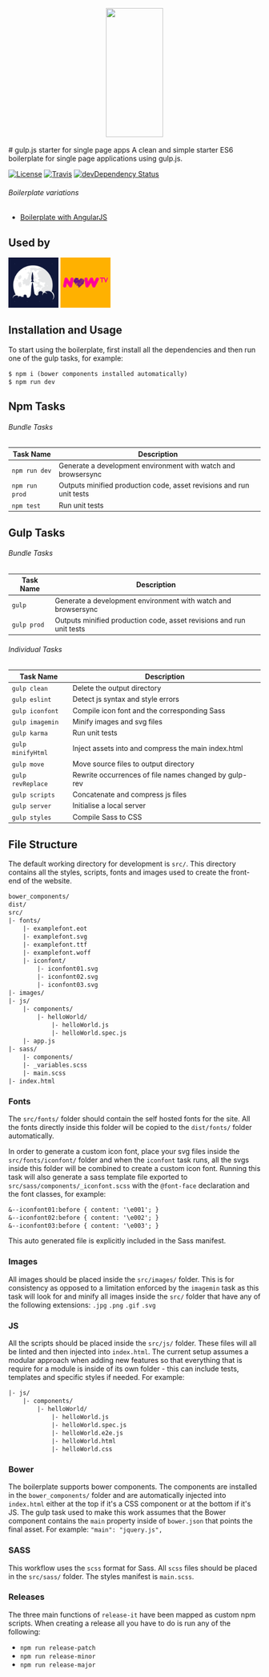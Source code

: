 <p align="center">
  <a href="http://gulpjs.com">
    <img height="257" width="114" src="https://raw.githubusercontent.com/gulpjs/artwork/master/gulp-2x.png">
  </a>
</p>
# gulp.js starter for single page apps
A clean and simple starter ES6 boilerplate for single page applications using gulp.js.

[![License](https://img.shields.io/github/license/mashape/apistatus.svg)](https://github.com/antonsamper/gulp-boilerplate/blob/master/LICENSE)
[![Travis](https://img.shields.io/travis/rust-lang/rust/master.svg)](https://travis-ci.org/antonsamper/gulp-boilerplate)
[![devDependency Status](https://david-dm.org/antonsamper/gulp-boilerplate/dev-status.svg)](https://david-dm.org/antonsamper/gulp-boilerplate#info=devDependencies)

###### Boilerplate variations
- [Boilerplate with AngularJS](https://github.com/antonsamper/gulp-boilerplate-with-angular)


## Used by
<p>
  <img height="100" width="100" src="https://raw.githubusercontent.com/antonsamper/gulp-boilerplate/master/src/images/logo-signagerocket.png">
  <img height="100" width="100" src="https://raw.githubusercontent.com/antonsamper/gulp-boilerplate/master/src/images/logo-nowtv.png">
</p>

## Installation and Usage
To start using the boilerplate, first install all the dependencies and then run one of the gulp tasks, for example:

 ```
 $ npm i (bower components installed automatically)
 $ npm run dev
 ```

## Npm Tasks

###### Bundle Tasks

Task Name         | Description
----------------- | ---------------------------------------------------------------------
`npm run dev`     | Generate a development environment with watch and browsersync
`npm run prod`    | Outputs minified production code, asset revisions and run unit tests
`npm test`        | Run unit tests

## Gulp Tasks

###### Bundle Tasks

Task Name         | Description
----------------- | ---------------------------------------------------------------------
`gulp`            | Generate a development environment with watch and browsersync
`gulp prod`       | Outputs minified production code, asset revisions and run unit tests

###### Individual Tasks

Task Name         | Description
----------------- | ----------------------------------------------------
`gulp clean`      | Delete the output directory
`gulp eslint`     | Detect js syntax and style errors
`gulp iconfont`   | Compile icon font and the corresponding Sass
`gulp imagemin`   | Minify images and svg files
`gulp karma`      | Run unit tests
`gulp minifyHtml` | Inject assets into and compress the main index.html
`gulp move`       | Move source files to output directory
`gulp revReplace` | Rewrite occurrences of file names changed by gulp-rev
`gulp scripts`    | Concatenate and compress js files
`gulp server`     | Initialise a local server
`gulp styles`     | Compile Sass to CSS


## File Structure
The default working directory for development is `src/`. This directory contains all the styles, scripts, fonts and images used to create the front-end of the website.

```
bower_components/
dist/
src/
|- fonts/
	|- examplefont.eot
	|- examplefont.svg
	|- examplefont.ttf
	|- examplefont.woff
	|- iconfont/
		|- iconfont01.svg
		|- iconfont02.svg
		|- iconfont03.svg
|- images/ 
|- js/
	|- components/
		|- helloWorld/
			|- helloWorld.js
			|- helloWorld.spec.js
	|- app.js
|- sass/
	|- components/
	|- _variables.scss
	|- main.scss
|- index.html 
```

### Fonts
The `src/fonts/` folder should contain the self hosted fonts for the site. All the fonts directly inside this folder will be copied to the `dist/fonts/` folder automatically.

In order to generate a custom icon font, place your svg files inside the `src/fonts/iconfont/` folder and when the `iconfont` task runs, all the svgs inside this folder will be combined to create a custom icon font. Running this task will also generate a sass template file exported to `src/sass/components/_iconfont.scss` with the `@font-face` declaration and the font classes, for example:

```
&--iconfont01:before { content: '\e001'; }
&--iconfont02:before { content: '\e002'; }
&--iconfont03:before { content: '\e003'; }
```
This auto generated file is explicitly included in the Sass manifest.

### Images
All images should be placed inside the `src/images/` folder. This is for consistency as opposed to a limitation enforced by the `imagemin` task as this task will look for and minify all images inside the `src/` folder that have any of the following extensions: `.jpg` `.png` `.gif` `.svg`

### JS
All the scripts should be placed inside the `src/js/` folder. These files will all be linted and then injected into `index.html`. The current setup assumes a modular approach when adding new features so that everything that is require for a module is inside of its own folder - this can include tests, templates and specific styles if needed. For example:

```
|- js/
	|- components/
		|- helloWorld/
			|- helloWorld.js
			|- helloWorld.spec.js
			|- helloWorld.e2e.js
			|- helloWorld.html
			|- helloWorld.css
```

### Bower
The boilerplate supports bower components. The components are installed in the `bower_components/` folder and are automatically injected into `index.html` either at the top if it's a CSS component or at the bottom if it's JS. The gulp task used to make this work assumes that the Bower component contains the `main` property inside of `bower.json` that points the final asset. For example: `"main": "jquery.js",`

### SASS
This workflow uses the `scss` format for Sass. All `scss` files should be placed in the `src/sass/` folder. The styles manifest is `main.scss`.

### Releases
The three main functions of `release-it` have been mapped as custom npm scripts. When creating a release all you have to do is run any of the following:
 *  `npm run release-patch`
 *  `npm run release-minor`
 *  `npm run release-major`
      
